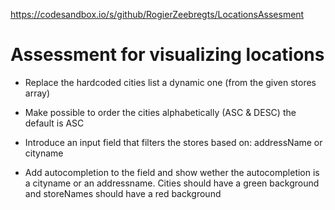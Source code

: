 https://codesandbox.io/s/github/RogierZeebregts/LocationsAssesment

# Assessment for visualizing locations

- Replace the hardcoded cities list a dynamic one (from the given stores array) 

- Make possible to order the cities alphabetically (ASC & DESC) the default is ASC 

- Introduce an input field that filters the stores based on: addressName or cityname 

- Add autocompletion to the field and show wether the autocompletion is a cityname or an addressname. Cities should have a green background and storeNames should have a red background 
